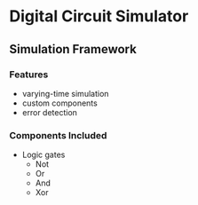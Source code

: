 # Digital Circuit Simulator
## Simulation Framework
### Features
* varying-time simulation
* custom components
* error detection
### Components Included
* Logic gates
  * Not
  * Or
  * And
  * Xor
